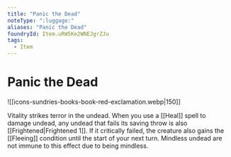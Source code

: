 ```yaml
---
title: "Panic the Dead"
noteType: ":luggage:"
aliases: "Panic the Dead"
foundryId: Item.uRW5Ke2WNEJgrZJu
tags:
  - Item
---
```


# Panic the Dead
![[icons-sundries-books-book-red-exclamation.webp|150]]

Vitality strikes terror in the undead. When you use a [[Heal]] spell to damage undead, any undead that fails its saving throw is also [[Frightened|Frightened 1]]. If it critically failed, the creature also gains the [[Fleeing]] condition until the start of your next turn. Mindless undead are not immune to this effect due to being mindless.
